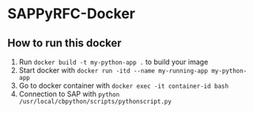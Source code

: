 # SAPPyRFC-Docker

How to run this docker
---

1. Run `docker build -t my-python-app .` to build your image
2. Start docker with `docker run -itd --name my-running-app my-python-app`
3. Go to docker container with `docker exec -it container-id bash`
4. Connection to SAP with `python /usr/local/cbpython/scripts/pythonscript.py`